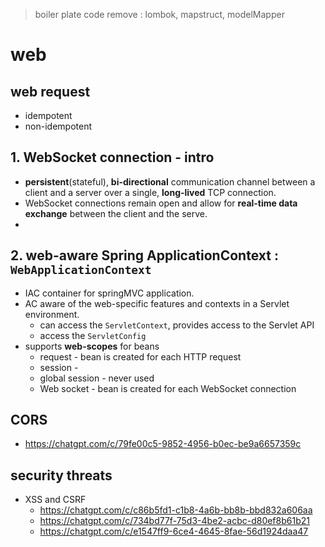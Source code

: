 > boiler plate code remove : lombok, mapstruct, modelMapper

# web
## web request
- idempotent
- non-idempotent

## 1. WebSocket connection - intro
- **persistent**(stateful), **bi-directional** communication channel between a client and a server over a single, **long-lived** TCP connection. 
- WebSocket connections remain open and allow for **real-time data exchange** between the client and the serve.
- 
## 2. web-aware Spring ApplicationContext : `WebApplicationContext`
- IAC container for springMVC application.
- AC aware of the web-specific features and contexts in a Servlet environment.
    - can access the `ServletContext`, provides access to the Servlet API
    - access the `ServletConfig`
- supports **web-scopes** for beans
    - request - bean is created for each HTTP request
    - session -
    - global session - never used
    - Web socket - bean is created for each WebSocket connection

## CORS
- https://chatgpt.com/c/79fe00c5-9852-4956-b0ec-be9a6657359c

## security threats
- XSS and CSRF 
  -  https://chatgpt.com/c/c86b5fd1-c1b8-4a6b-bb8b-bbd832a606aa
  - https://chatgpt.com/c/734bd77f-75d3-4be2-acbc-d80ef8b61b21
  - https://chatgpt.com/c/e1547ff9-6ce4-4645-8fae-56d1924daa47